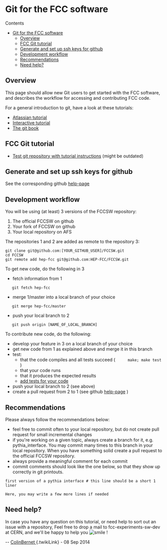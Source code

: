 []() Git for the FCC software
=============================

Contents

-   [Git for the FCC software](#git-for-the-fcc-software)
    -   [Overview](#overview)
    -   [FCC Git tutorial](#fcc-git-tutorial)
    -   [Generate and set up ssh keys for
        github](#generate-and-set-up-ssh-keys-for)
    -   [Development workflow](#development-workflow)
    -   [Recommendations](#recommendations)
    -   [Need help?](#need-help)

[]() Overview
-------------

This page should allow new Git users to get started with the FCC
software, and describes the workflow for accessing and contributing FCC
code.

For a general introduction to git, have a look at these tutorials:

-   [Atlassian tutorial](https://www.atlassian.com/git/tutorials/)
-   [Interactive tutorial](http://pcottle.github.io/learnGitBranching/)
-   [The git book](https://git-scm.com/book/en/v2)

[]() FCC Git tutorial
---------------------

-   [Test git repository with tutorial
    instructions](https://github.com/HEP-FCC/GitTutorial) (might
    be outdated)

[]() Generate and set up ssh keys for github
--------------------------------------------

See the corresponding github
[help-page](https://help.github.com/articles/generating-an-ssh-key/)

[]() Development workflow
-------------------------

You will be using (at least) 3 versions of the FCCSW repository:

1.  The official FCCSW on github
2.  Your fork of FCCSW on github
3.  Your local repository on AFS

The repositories 1 and 2 are added as remote to the repository 3:

    git clone git@github.com:[YOUR_GITHUB_USER]/FCCSW.git
    cd FCCSW
    git remote add hep-fcc git@github.com:HEP-FCC/FCCSW.git

To get new code, do the following in 3

-   fetch information from 1

<!-- -->

       git fetch hep-fcc

-   merge 1/master into a local branch of your choice

<!-- -->

       git merge hep-fcc/master

-   push your local branch to 2

<!-- -->

       git push origin [NAME_OF_LOCAL_BRANCH]

To contribute new code, do the following:

-   develop your feature in 3 on a local branch of your choice
-   get new code from 1 as explained above and merge it in this branch
-   test:
    -   that the code compiles and all tests succeed (
        `      make; make test     ` )
    -   that your code runs
    -   that it produces the expected results
    -   [add tests for your
        code](https://github.com/HEP-FCC/FCCSW/blob/master/doc/AddingTestsToFCCSW.md)
-   push your local branch to 2 (see above)
-   create a pull request from 2 to 1 (see github
    [help-page](https://help.github.com/articles/creating-a-pull-request/) )

[]() Recommendations
--------------------

Please always follow the recommendations below:

-   feel free to commit often to your local repository, but do not
    create pull request for small incremental changes
-   if you're working on a given topic, always create a branch for
    it, e.g. pythia\_interface. You may commit many times to this branch
    in your local repository. When you have something solid create a
    pull request to the official FCCSW repository.
-   always provide a meaningful comment for each commit
-   commit comments should look like the one below, so that they show up
    correctly in git printouts.

<!-- -->

    first version of a pythia interface # this line should be a short 1 liner

    Here, you may write a few more lines if needed

[]() Need help?
---------------

In case you have any question on this tutorial, or need help to sort out
an issue with a repository, Feel free to drop a mail to
fcc-experiments-sw-dev at CERN, and we'll be happy to help you
![smile](https://twiki.cern.ch/twiki/pub/TWiki/SmiliesPlugin/smile.gif "smile")
!

-- [<span class="wikiUser ColinBernet"> ColinBernet
</span>](/twiki/bin/view/Main/ColinBernet){.twikiLink} - 08 Sep 2014

